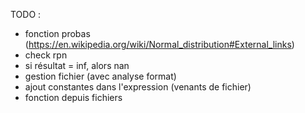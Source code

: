 TODO :

 - fonction probas (https://en.wikipedia.org/wiki/Normal_distribution#External_links)
 - check rpn
 - si résultat = inf, alors nan
 - gestion fichier (avec analyse format)
 - ajout constantes dans l'expression (venants de fichier)
 - fonction depuis fichiers

